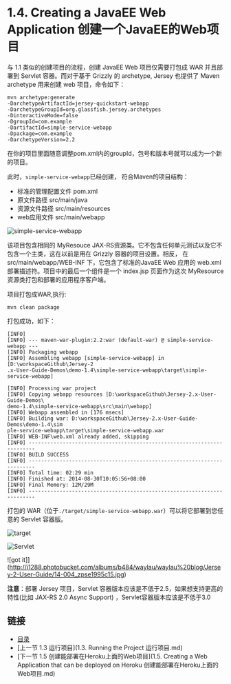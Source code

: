1.4. Creating a JavaEE Web Application 创建一个JavaEE的Web项目
========================

与 1.1 类似的创建项目的流程，创建 JavaEE Web 项目仅需要打包成 WAR 并且部署到 Servlet 容器。而对于基于 Grizzly 的 archetype,
 Jersey 也提供了 Maven archetype 用来创建 web 项目，命令如下：

```
mvn archetype:generate 
-DarchetypeArtifactId=jersey-quickstart-webapp 
-DarchetypeGroupId=org.glassfish.jersey.archetypes 
-DinteractiveMode=false 
-DgroupId=com.example 
-DartifactId=simple-service-webapp 
-Dpackage=com.example                
-DarchetypeVersion=2.2
```
在你的项目里面随意调整pom.xml内的groupId，包号和版本号就可以成为一个新的项目。

此时，`simple-service-webapp`已经创建， 符合Maven的项目结构：

* 标准的管理配置文件 pom.xml
* 原文件路径 src/main/java
* 资源文件路径 src/main/resources
* web应用文件 src/main/webapp

![simple-service-webapp](http://i1288.photobucket.com/albums/b484/waylau/waylau%20blog/Jersey-2-User-Guide/14-001_zps51654e50.jpg)


该项目包含相同的 MyResouce JAX-RS资源类。它不包含任何单元测试以及它不包含一个主类，这在以前是用在 Grizzly 容器的项目设置。相反， 在 src/main/webapp/WEB-INF 下，它包含了标准的JavaEE Web 应用的 web.xml 部署描述符。项目中的最后一个组件是一个 index.jsp 页面作为这次 MyResource  资源类打包和部署的应用程序客户端。

项目打包成WAR,执行:

	mvn clean package

打包成功，如下：
	
	[INFO]
	[INFO] --- maven-war-plugin:2.2:war (default-war) @ simple-service-webapp ---
	[INFO] Packaging webapp
	[INFO] Assembling webapp [simple-service-webapp] in [D:\workspaceGithub\Jersey-2
	.x-User-Guide-Demos\demo-1.4\simple-service-webapp\target\simple-service-webapp]
	
	[INFO] Processing war project
	[INFO] Copying webapp resources [D:\workspaceGithub\Jersey-2.x-User-Guide-Demos\
	demo-1.4\simple-service-webapp\src\main\webapp]
	[INFO] Webapp assembled in [176 msecs]
	[INFO] Building war: D:\workspaceGithub\Jersey-2.x-User-Guide-Demos\demo-1.4\sim
	ple-service-webapp\target\simple-service-webapp.war
	[INFO] WEB-INF\web.xml already added, skipping
	[INFO] ------------------------------------------------------------------------
	[INFO] BUILD SUCCESS
	[INFO] ------------------------------------------------------------------------
	[INFO] Total time: 02:29 min
	[INFO] Finished at: 2014-08-30T10:05:56+08:00
	[INFO] Final Memory: 12M/29M
	[INFO] ------------------------------------------------------------------------

打包的 WAR（位于`./target/simple-service-webapp.war`）可以将它部署到您任意的 Servlet 容器版。
 
![target](http://i1288.photobucket.com/albums/b484/waylau/waylau%20blog/Jersey-2-User-Guide/14-002_zps4abe828a.jpg)

![Servlet](http://i1288.photobucket.com/albums/b484/waylau/waylau%20blog/Jersey-2-User-Guide/14-003_zpsea860000.jpg)

![got it]](http://i1288.photobucket.com/albums/b484/waylau/waylau%20blog/Jersey-2-User-Guide/14-004_zpse1995c15.jpg)

**注意**：部署 Jersey 项目，Servlet 容器版本应该是不低于2.5，如果想支持更高的特性(比如 JAX-RS 2.0 Async Support) ，Servlet容器版本应该是不低于3.0

## 链接
* [目录](../目录.md)
* [上一节 1.3 运行项目](1.3. Running the Project 运行项目.md)
* [下一节 1.5 创建能部署在Heroku上面的Web项目](1.5. Creating a Web Application that can be deployed on Heroku 创建能部署在Heroku上面的Web项目.md)